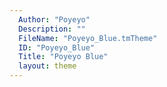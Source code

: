 ```yaml
---
  Author: "Poyeyo"
  Description: ""
  FileName: "Poyeyo_Blue.tmTheme"
  ID: "Poyeyo_Blue"
  Title: "Poyeyo Blue"
  layout: theme
---
```

  
